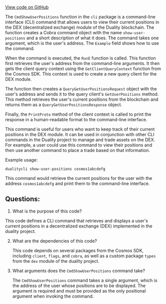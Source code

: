 [View code on GitHub](https://github.com/duality-labs/duality/dex/client/cli/query_get_user_positions.go)

The `CmdShowUserPositions` function in the `cli` package is a command-line interface (CLI) command that allows users to view their current positions in the DEX (decentralized exchange) module of the Duality blockchain. The function creates a Cobra command object with the name `show-user-positions` and a short description of what it does. The command takes one argument, which is the user's address. The `Example` field shows how to use the command.

When the command is executed, the `RunE` function is called. This function first retrieves the user's address from the command-line arguments. It then gets the client query context using the `GetClientQueryContext` function from the Cosmos SDK. This context is used to create a new query client for the DEX module.

The function then creates a `QueryGetUserPositionsRequest` object with the user's address and sends it to the query client's `GetUserPositions` method. This method retrieves the user's current positions from the blockchain and returns them as a `QueryGetUserPositionsResponse` object.

Finally, the `PrintProto` method of the client context is called to print the response in a human-readable format to the command-line interface.

This command is useful for users who want to keep track of their current positions in the DEX module. It can be used in conjunction with other CLI commands in the Duality project to manage and trade assets on the DEX. For example, a user could use this command to view their positions and then use another command to place a trade based on that information.

Example usage:
```
dualitycli show-user-positions cosmos1abcdefg
```
This command would retrieve the current positions for the user with the address `cosmos1abcdefg` and print them to the command-line interface.
## Questions: 
 1. What is the purpose of this code?
   
   This code defines a CLI command that retrieves and displays a user's current positions in a decentralized exchange (DEX) implemented in the duality project.

2. What are the dependencies of this code?
   
   This code depends on several packages from the Cosmos SDK, including `client`, `flags`, and `cobra`, as well as a custom package `types` from the `dex` module of the duality project.

3. What arguments does the `CmdShowUserPositions` command take?
   
   The `CmdShowUserPositions` command takes a single argument, which is the address of the user whose positions are to be displayed. The argument is required and must be provided as the only positional argument when invoking the command.